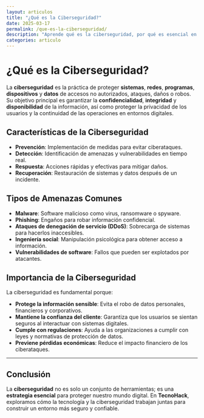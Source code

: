 ```yaml
---
layout: articulos
title: "¿Qué es la Ciberseguridad?"
date: 2025-03-17
permalink: /que-es-la-ciberseguridad/
description: "Aprende qué es la ciberseguridad, por qué es esencial en el mundo digital y cómo protege tus datos y sistemas de ciberataques. Todo lo que necesitas saber en un solo lugar."
categories: articulo
---
```


# ¿Qué es la Ciberseguridad?

La **ciberseguridad** es la práctica de proteger **sistemas**, **redes**, **programas**, **dispositivos** y **datos** de accesos no autorizados, ataques, daños o robos. Su objetivo principal es garantizar la **confidencialidad**, **integridad** y **disponibilidad** de la información, así como proteger la privacidad de los usuarios y la continuidad de las operaciones en entornos digitales.

## Características de la Ciberseguridad
- **Prevención**: Implementación de medidas para evitar ciberataques.
- **Detección**: Identificación de amenazas y vulnerabilidades en tiempo real.
- **Respuesta**: Acciones rápidas y efectivas para mitigar daños.
- **Recuperación**: Restauración de sistemas y datos después de un incidente.

## Tipos de Amenazas Comunes
- **Malware**: Software malicioso como virus, ransomware o spyware.
- **Phishing**: Engaños para robar información confidencial.
- **Ataques de denegación de servicio (DDoS)**: Sobrecarga de sistemas para hacerlos inaccesibles.
- **Ingeniería social**: Manipulación psicológica para obtener acceso a información.
- **Vulnerabilidades de software**: Fallos que pueden ser explotados por atacantes.

## Importancia de la Ciberseguridad
La ciberseguridad es fundamental porque:
- **Protege la información sensible**: Evita el robo de datos personales, financieros y corporativos.
- **Mantiene la confianza del cliente**: Garantiza que los usuarios se sientan seguros al interactuar con sistemas digitales.
- **Cumple con regulaciones**: Ayuda a las organizaciones a cumplir con leyes y normativas de protección de datos.
- **Previene pérdidas económicas**: Reduce el impacto financiero de los ciberataques.

---

## Conclusión
La **ciberseguridad** no es solo un conjunto de herramientas; es una **estrategia esencial** para proteger nuestro mundo digital. En **TecnoHack**, exploramos cómo la tecnología y la ciberseguridad trabajan juntas para construir un entorno más seguro y confiable.